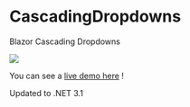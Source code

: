 # CascadingDropdowns
Blazor Cascading Dropdowns

![](https://jtoxwg.am.files.1drv.com/y4m0ueyAdlA8IdG2SolihjTbhjWGY31YTQqYiBxjbg4tG4IjXmSRK-H7aGjnwDVVrMdc7m8-lI4Q_HmuichZDTLJctsFsDEdP9OmdiAZrZX7J9SgoCtsCai1tZt0Jx7fhkuBAgCMtBB7exUFvXywS2O3nsK5rjYZuO6uh-AcDdXsRQlj5XNi2LL33wNUSKMQYpAwNvAMuTVWueewYQR32Dbnw/CascadingDropdowns.gif?psid=1)

You can see a [live demo here](https://blazordemos.exceldev.com/CascadingDropdowns) !

Updated to .NET 3.1
